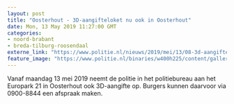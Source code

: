 ```yaml
---
layout: post
title: "Oosterhout - 3D-aangifteloket nu ook in Oosterhout"
date: Mon, 13 May 2019 11:27:00 GMT
categories: 
- noord-brabant 
- breda-tilburg-roosendaal 
externe_link: "https://www.politie.nl/nieuws/2019/mei/13/08-3d-aangifteloket-nu-ook-in-oosterhout.html"
feature_image: "https://www.politie.nl/binaries/w400h225/content/gallery/politie/nieuws/2017/maar/04-n-holland/3d-loket.jpg"
---
```


Vanaf maandag 13 mei  2019 neemt de politie in het politiebureau aan het Europark 21 in Oosterhout ook 3D-aangifte op. Burgers kunnen daarvoor via 0900-8844 een afspraak maken.
